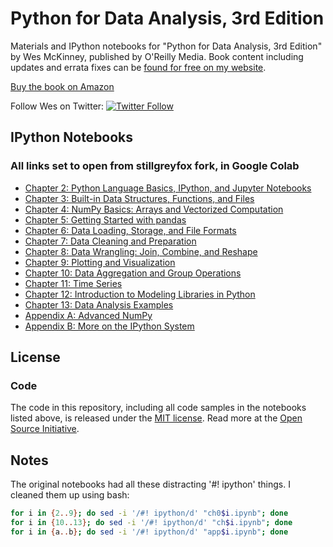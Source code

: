 # Python for Data Analysis, 3rd Edition

Materials and IPython notebooks for "Python for Data Analysis, 3rd
Edition" by Wes McKinney, published by O'Reilly Media. Book content
including updates and errata fixes can be [found for free on my
website][1].

[Buy the book on Amazon][2]

Follow Wes on Twitter: [![Twitter Follow](https://img.shields.io/twitter/follow/wesmckinn.svg?style=social&label=Follow)](https://twitter.com/wesmckinn)

## IPython Notebooks

### All links set to open from stillgreyfox fork, in Google Colab

* [Chapter 2: Python Language Basics, IPython, and Jupyter Notebooks](https://colab.research.google.com/github/stillgreyfox/pydata-book/blob/3rd-edition/ch02.ipynb)
* [Chapter 3: Built-in Data Structures, Functions, and Files](https://colab.research.google.com/github/stillgreyfox/pydata-book/blob/3rd-edition/ch03.ipynb)
* [Chapter 4: NumPy Basics: Arrays and Vectorized Computation](https://colab.research.google.com/github/stillgreyfox/pydata-book/blob/3rd-edition/ch04.ipynb)
* [Chapter 5: Getting Started with pandas](https://colab.research.google.com/github/stillgreyfox/pydata-book/blob/3rd-edition/ch05.ipynb)
* [Chapter 6: Data Loading, Storage, and File Formats](https://colab.research.google.com/github/stillgreyfox/pydata-book/blob/3rd-edition/ch06.ipynb)
* [Chapter 7: Data Cleaning and Preparation](https://colab.research.google.com/github/stillgreyfox/pydata-book/blob/3rd-edition/ch07.ipynb)
* [Chapter 8: Data Wrangling: Join, Combine, and Reshape](https://colab.research.google.com/github/stillgreyfox/pydata-book/blob/3rd-edition/ch08.ipynb)
* [Chapter 9: Plotting and Visualization](https://colab.research.google.com/github/stillgreyfox/pydata-book/blob/3rd-edition/ch09.ipynb)
* [Chapter 10: Data Aggregation and Group Operations](https://colab.research.google.com/github/stillgreyfox/pydata-book/blob/3rd-edition/ch10.ipynb)
* [Chapter 11: Time Series](https://colab.research.google.com/github/stillgreyfox/pydata-book/blob/3rd-edition/ch11.ipynb)
* [Chapter 12: Introduction to Modeling Libraries in Python](https://colab.research.google.com/github/stillgreyfox/pydata-book/blob/3rd-edition/ch12.ipynb)
* [Chapter 13: Data Analysis Examples](https://colab.research.google.com/github/stillgreyfox/pydata-book/blob/3rd-edition/ch13.ipynb)
* [Appendix A: Advanced NumPy](https://colab.research.google.com/github/stillgreyfox/pydata-book/blob/3rd-edition/appa.ipynb)
* [Appendix B: More on the IPython System](https://colab.research.google.com/github/stillgreyfox/pydata-book/blob/3rd-edition/appb.ipynb)

## License

### Code

The code in this repository, including all code samples in the notebooks listed
above, is released under the [MIT license](LICENSE-CODE). Read more at the
[Open Source Initiative](https://opensource.org/licenses/MIT).

[1]: https://wesmckinney.com/book/
[2]: https://amzn.to/3DyLaJc

## Notes

The original notebooks had all these distracting '#! ipython' things.
I cleaned them up using bash:

```bash
for i in {2..9}; do sed -i '/#! ipython/d' "ch0$i.ipynb"; done
for i in {10..13}; do sed -i '/#! ipython/d' "ch$i.ipynb"; done
for i in {a..b}; do sed -i '/#! ipython/d' "app$i.ipynb"; done
```
